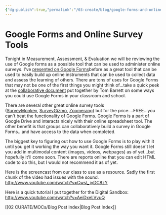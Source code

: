 ```yaml
---
{"dg-publish":true,"permalink":"/03-create/blog/google-forms-and-online-survey-tools/","title":"Google Forms and Online Survey Tools","tags":["assessment","gforms","google","surveys"]}
---
```


# Google Forms and Online Survey Tools

Tonight in Measurement, Assessment, & Evaluation we will be reviewing the use of Google forms as a possible tool that can be used to administer online surveys. I've [presented on Google Forms](https://sites.google.com/site/textsandtools/google-forms)before as a great tool that can be used to easily build up online instruments that can be used to collect data and assess the learning of others. There are tons of uses for Google Forms that may not be one of the first things you might think of...take a quick peek at the [collaborative document](https://docs.google.com/present/edit?id=0AclS3lrlFkCIZGhuMnZjdjVfNzc5Y25zc201Zzc) put together by Tom Barrett on some ways you could use Google Forms in your classroom and school.

There are several other great online survey tools ([SurveyMonkey](http://www.surveymonkey.com/), [SurveyGizmo](http://www.surveygizmo.com/), [Zoomerang](http://www.zoomerang.com/)) but for the price....FREE...you can't beat the functionality of Google Forms. Google Forms is a part of Google Drive and interacts nicely with their online spreadsheet tool. The other benefit is that groups can collaboratively build a survey in Google Forms...and have access to the data when completed.

The biggest key to figuring out how to use Google Forms is to play with it until you get it working the way you want it. Google Forms still doesn't let you add in multimodal content (images, videos, webpages) as of yet...but hopefully it'll come soon. There are reports online that you can edit HTML code to do this, but I would not recommend it as of yet.

Here is the screencast from our class to use as a resource. Sadly the first chunk of the video had issues with the sound. http://www.youtube.com/watch?v=Cws\_jyDC8zY

Here is a quick tutorial I put together for the Digital Sandbox: http://www.youtube.com/watch?v=AeiDxeLVvuQ

[[02 CURATE/MOCs/Blog Post Index\|Blog Post Index]]